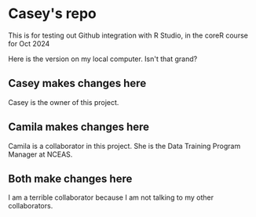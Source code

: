 # Casey's repo

This is for testing out Github integration with R Studio, in the coreR course for Oct 2024

Here is the version on my local computer.  Isn't that grand?

## Casey makes changes here

Casey is the owner of this project.

## Camila makes changes here

Camila is a collaborator in this project. She is the Data Training Program Manager at NCEAS.

## Both make changes here

I am a terrible collaborator because I am not talking to my other collaborators.
